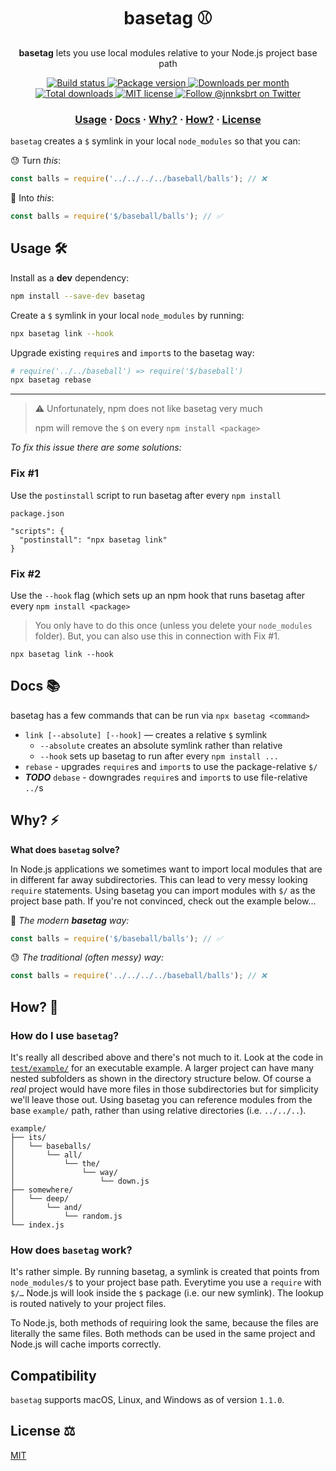 <h1 align="center" style="font-weight: bold !important">basetag ⚾️</h1>

<p align="center">
  <strong>basetag</strong> lets you use local modules relative to your Node.js project base path
</p>

<p align="center">
  <a href="https://github.com/janniks/basetag/actions">
    <img src="https://github.com/janniks/basetag/workflows/build/badge.svg" alt="Build status" />
  </a>
  <a href="https://www.npmjs.org/package/basetag">
    <img src="https://img.shields.io/npm/v/basetag.svg" alt="Package version" />
  </a>
  <a href="https://npmcharts.com/compare/basetag?minimal=true">
    <img src="https://img.shields.io/npm/dm/basetag.svg" alt="Downloads per month" />
  </a>
  <a href="https://npmcharts.com/compare/basetag?minimal=true">
    <img src="https://img.shields.io/npm/dt/basetag.svg" alt="Total downloads" />
  </a>
  <a href="https://github.com/janniks/basetag/blob/master/LICENSE">
    <img src="https://img.shields.io/badge/license-MIT-blue.svg" alt="MIT license" />
  </a>
  <a href="https://twitter.com/intent/follow?screen_name=jnnksbrt">
    <img src="https://img.shields.io/twitter/follow/jnnksbrt.svg?label=Follow%20@jnnksbrt" alt="Follow @jnnksbrt on Twitter" />
  </a>
</p>

<h3 align="center">
  <a href="#usage-">Usage</a>
  <span> · </span>
  <a href="#docs-">Docs</a>
  <span> · </span>
  <a href="#why-%EF%B8%8F">Why?</a>
  <span> · </span>
  <a href="#how-">How?</a>
  <span> · </span>
  <a href="#license-%EF%B8%8F">License</a>
</h3>

`basetag` creates a `$` symlink in your local `node_modules` so that you can:

😓 Turn _this_:

```js
const balls = require('../../../../baseball/balls'); // ❌
```

🤯 Into _this_:

```js
const balls = require('$/baseball/balls'); // ✅
```

## Usage 🛠

Install as a **dev** dependency:

```bash
npm install --save-dev basetag
```

Create a `$` symlink in your local `node_modules` by running:

```bash
npx basetag link --hook
```

Upgrade existing `require`s and `import`s to the basetag way:

```bash
# require('../../baseball') => require('$/baseball')
npx basetag rebase
```

---

> ⚠️ Unfortunately, npm does not like basetag very much
>
> npm will remove the `$` on every `npm install <package>`

_To fix this issue there are some solutions:_

### Fix #1

Use the `postinstall` script to run basetag after every `npm install`

`package.json`

```
"scripts": {
  "postinstall": "npx basetag link"
}
```

### Fix #2

Use the `--hook` flag (which sets up an npm hook that runs basetag after every `npm install <package>`

> You only have to do this once (unless you delete your `node_modules` folder).
> But, you can also use this in connection with Fix #1.

```
npx basetag link --hook
```

## Docs 📚

basetag has a few commands that can be run via `npx basetag <command>`

- `link [--absolute] [--hook]` — creates a relative `$` symlink
  - `--absolute` creates an absolute symlink rather than relative
  - `--hook` sets up basetag to run after every `npm install ...`
- `rebase` - upgrades `require`s and `import`s to use the package-relative `$/`
- **_TODO_** `debase` - downgrades `require`s and `import`s to use file-relative `../`s

## Why? ⚡️

**What does `basetag` solve?**

In Node.js applications we sometimes want to import local modules that are in different far away subdirectories.
This can lead to very messy looking `require` statements.
Using basetag you can import modules with `$/` as the project base path.
If you're not convinced, check out the example below...

🤯 _The modern **basetag** way:_

```js
const balls = require('$/baseball/balls'); // ✅
```

😓 _The traditional (often messy) way:_

```js
const balls = require('../../../../baseball/balls'); // ❌
```

## How? 💭

### How do I use `basetag`?

It's really all described above and there's not much to it.
Look at the code in [`test/example/`](test/example/) for an executable example.
A larger project can have many nested subfolders as shown in the directory structure below.
Of course a _real_ project would have more files in those subdirectories but for simplicity we'll leave those out.
Using basetag you can reference modules from the base `example/` path, rather than using relative directories (i.e. `../../..`).

```
example/
├── its/
│   └── baseballs/
│       └── all/
│           └── the/
│               └── way/
│                   └── down.js
├── somewhere/
│   └── deep/
│       └── and/
│           └── random.js
└── index.js
```

### How does `basetag` work?

It's rather simple.
By running basetag, a symlink is created that points from `node_modules/$` to your project base path.
Everytime you use a `require` with `$/…` Node.js will look inside the `$` package (i.e. our new symlink).
The lookup is routed natively to your project files.

To Node.js, both methods of requiring look the same, because the files are literally the same files.
Both methods can be used in the same project and Node.js will cache imports correctly.

## Compatibility

`basetag` supports macOS, Linux, and Windows as of version `1.1.0`.

## License ⚖️

[MIT](LICENSE)
